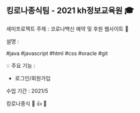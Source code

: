## 킹로나종식팀 - 2021 kh정보교육원 :mortar_board:  

세미프로젝트 주제 : 코로나백신 예약 및 후원 웹사이트 :birthday:  
  
설명 :   
  
#java #javascript #html #css #oracle #git
  
  
:bulb: 주요 기능 : 
  -  로그인/회원가입 

  수업 기간 : 2021/5
  
킹로나종식 :clap: :thumbsup: :muscle:  
